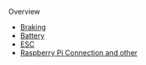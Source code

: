 Overview
- [Braking](Pages/Brakings_info.html)
- [Battery](Pages/Battery.html)
- [ESC](Pages/ESC_info.html)
- [Raspberry Pi Connection and other](Pages/Pi.html)

